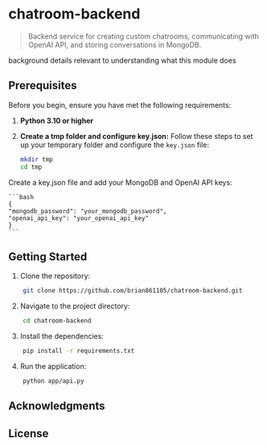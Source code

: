 # chatroom-backend

> Backend service for creating custom chatrooms, communicating with OpenAI API, and storing conversations in MongoDB.

background details relevant to understanding what this module does

## Prerequisites

Before you begin, ensure you have met the following requirements:

1. **Python 3.10 or higher**
2. **Create a tmp folder and configure key.json:** Follow these steps to set up your temporary folder and configure the `key.json` file:

   ```bash
   mkdir tmp
   cd tmp
   ```
Create a key.json file and add your MongoDB and OpenAI API keys:

    ```bash
    {
    "mongodb_password": "your_mongodb_password",
    "openai_api_key": "your_openai_api_key"
    }
    ```

## Getting Started
1. Clone the repository:
```bash
    git clone https://github.com/brian861105/chatroom-backend.git
```
2. Navigate to the project directory:
```bash
    cd chatroom-backend
```
3. Install the dependencies:
```bash
    pip install -r requirements.txt
```
4. Run the application:
``` bash
    python app/api.py
```
## Acknowledgments

## License